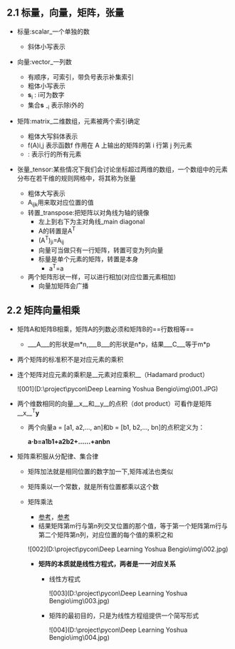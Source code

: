 ## 2.1 标量，向量，矩阵，张量
- 标量:scalar_一个单独的数
    - 斜体小写表示
- 向量:vector_一列数
    - 有顺序，可索引，带负号表示补集索引
    - 粗体小写表示
    - **s**<sub>i</sub> : i可为数字
    - 集合**s** <sub>-i</sub> 表示除i外的

- 矩阵:matrix_二维数组，元素被两个索引确定
    - 粗体大写斜体表示
    - f(A)i,j 表示函数f 作用在 A 上输出的矩阵的第 i 行第 j 列元素
    - : 表示行的所有元素
- 张量_tensor:某些情况下我们会讨论坐标超过两维的数组，一个数组中的元素分布在若干维的规则网格中，将其称为张量
    - 粗体大写表示
    - A<sub>ijk</sub>用来取对应位置的值
    - 转置_transpose:把矩阵以对角线为轴的镜像
        - 左上到右下为主对角线_main diagonal
        - A的转置是A<sup>T</sup>
        - (A<sup>T</sup>)<sub>ji</sub>=A<sub>ij</sub>
        - 向量可当做只有一行矩阵，转置可变为列向量
        - 标量是单个元素的矩阵，转置是本身
            - a<sup>T</sup>=a
    - 两个矩阵形状一样，可以进行相加(对应位置元素相加)
        - 向量加矩阵会广播
## 2.2 矩阵向量相乘
- 矩阵A和矩阵B相乘，矩阵A的列数必须和矩阵B的==行数相等==
  - ___A___的形状是m*n,___B___的形状是n\*p，结果___C___等于m\*p

- 两个矩阵的标准积不是对应元素的乘积

- 连个矩阵对应元素的乘积是__元素对应乘积__（Hadamard product）

  ![001](D:\project\pycon\Deep Learning Yoshua Bengio\img\001.JPG)

- 两个维数相同的向量__x__和__y__的点积（dot product）可看作是矩阵__x__<sup>T</sup>__y__

  - 两个向量a = [a1, a2,…, an]和b = [b1, b2,…, bn]的点积定义为：

    __a·b=a1b1+a2b2+……+anbn__

- 矩阵乘积服从分配律、集合律

  - 矩阵加法就是相同位置的数字加一下,矩阵减法也类似

  - 矩阵乘以一个常数，就是所有位置都乘以这个数

  - 矩阵乘法

    - [参考](https://nolaymanleftbehind.wordpress.com/2011/07/10/linear-algebra-what-matrices-actually-are/)，[参考](https://www.cnblogs.com/alantu2018/p/8528299.html)
    - 结果矩阵第m行与第n列交叉位置的那个值，等于第一个矩阵第m行与第二个矩阵第n列，对应位置的每个值的乘积之和

    ![002](D:\project\pycon\Deep Learning Yoshua Bengio\img\002.jpg)

    - **矩阵的本质就是线性方程式，两者是一一对应关系**

      - 线性方程式

        ![003](D:\project\pycon\Deep Learning Yoshua Bengio\img\003.jpg)

      - 矩阵的最初目的，只是为线性方程组提供一个简写形式

        ![004](D:\project\pycon\Deep Learning Yoshua Bengio\img\004.jpg)





























